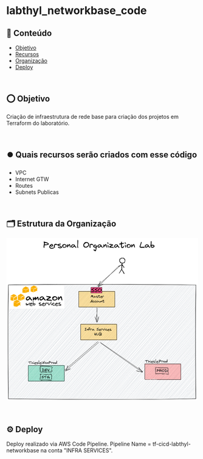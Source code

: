 # labthyl_networkbase_code

## 📝 Conteúdo

- [Objetivo](#aboutit)
- [Recursos](#Resources)
- [Organização](#organization)
- [Deploy](#deploy)

<BR>

## ⭕️ Objetivo <a name = "aboutit"></a>
Criação de infraestrutura de rede base para criação dos projetos em Terraform do laboratório.

<BR>

## ⏺️ Quais recursos serão criados com esse código <a name = "Resources"></a>
- VPC
- Internet GTW
- Routes
- Subnets Publicas

<BR>

## 🗂️ Estrutura da Organização <a name = "organization"></a>
![Alt text](img/organization.png?raw=true "Organization")

<BR>

## ⚙️ Deploy <a name = "deploy"></a>
Deploy realizado via AWS Code Pipeline. Pipeline Name = tf-cicd-labthyl-networkbase na conta "INFRA SERVICES".
